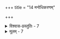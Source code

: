+++
title = "14 मनोधिकरणम्"

+++

<details><summary>विश्वास-प्रस्तुतिः - 7</summary>

7.अन्नस्योक्तं विकारो मन इति मनसः प्राणसम्पत्तिवाक्ये  
प्राणस्याम्भोमयत्वात् प्रकृतिविकृतितासम्भवात्तल्लयोऽस्तु।  
मैवं तत्तन्मयत्वश्रुतिरभिमनुते तत्तदाप्यायनं तैः  
प्राग्वत्संश्लेषमात्रं तत इह हि मनः प्राण इत्यामनन्ति॥
</details>

<details><summary>मूलम् - 7</summary>

7.अन्नस्योक्तं विकारो मन इति मनसः प्राणसम्पत्तिवाक्ये  
प्राणस्याम्भोमयत्वात् प्रकृतिविकृतितासम्भवात्तल्लयोऽस्तु।  
मैवं तत्तन्मयत्वश्रुतिरभिमनुते तत्तदाप्यायनं तैः  
प्राग्वत्संश्लेषमात्रं तत इह हि मनः प्राण इत्यामनन्ति॥
</details>